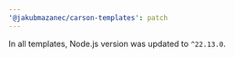 ```yaml
---
'@jakubmazanec/carson-templates': patch
---
```


In all templates, Node.js version was updated to `^22.13.0`.
